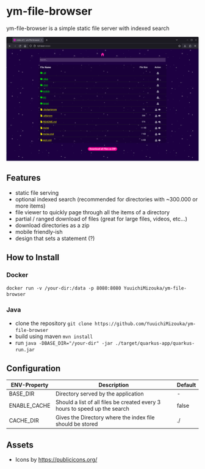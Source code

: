 # ym-file-browser

ym-file-browser is a simple static file server with indexed search

![example](./example.png)

## Features
- static file serving
- optional indexed search (recommended for directories with ~300.000 or more items)
- file viewer to quickly page through all the items of a directory
- partial / ranged download of files (great for large files, videos, etc...)
- download directories as a zip
- mobile friendly-ish
- design that sets a statement (?)

## How to Install
### Docker
```
docker run -v /your-dir:/data -p 8080:8080 YuuichiMizouka/ym-file-browser
```
### Java
- clone the repository `git clone https://github.com/YuuichiMizouka/ym-file-browser`
- build using maven `mvn install`
- run `java -DBASE_DIR="/your-dir" -jar ./target/quarkus-app/quarkus-run.jar`

## Configuration
| ENV-Property | Description                                                                | Default |
|--------------|----------------------------------------------------------------------------|---------|
| BASE_DIR     | Directory served by the application                                        | -       |
| ENABLE_CACHE | Should a list of all files be created every 3 hours to speed up the search | false   |
| CACHE_DIR    | Gives the Directory where the index file should be stored                  | ./      |

## Assets
- Icons by https://publicicons.org/
